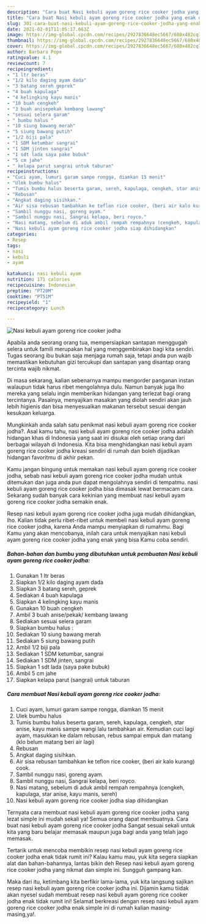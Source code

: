 ```yaml
---
description: "Cara buat Nasi kebuli ayam goreng rice cooker jodha yang enak dan Mudah Dibuat"
title: "Cara buat Nasi kebuli ayam goreng rice cooker jodha yang enak dan Mudah Dibuat"
slug: 301-cara-buat-nasi-kebuli-ayam-goreng-rice-cooker-jodha-yang-enak-dan-mudah-dibuat
date: 2021-02-01T11:05:17.663Z
image: https://img-global.cpcdn.com/recipes/2927836648ec5667/680x482cq70/nasi-kebuli-ayam-goreng-rice-cooker-jodha-foto-resep-utama.jpg
thumbnail: https://img-global.cpcdn.com/recipes/2927836648ec5667/680x482cq70/nasi-kebuli-ayam-goreng-rice-cooker-jodha-foto-resep-utama.jpg
cover: https://img-global.cpcdn.com/recipes/2927836648ec5667/680x482cq70/nasi-kebuli-ayam-goreng-rice-cooker-jodha-foto-resep-utama.jpg
author: Barbara Pope
ratingvalue: 4.1
reviewcount: 7
recipeingredient:
- "1 ltr beras"
- "1/2 kilo daging ayam dada"
- "3 batang sereh geprek"
- "4 buah kapulaga"
- "4 kelingking kayu manis"
- "10 buah cengkeh"
- "3 buah anisepekak kembang lawang"
- "sesuai selera garam"
- " bumbu halus "
- "10 siung bawang merah"
- "5 siung bawang putih"
- "1/2 biji pala"
- "1 SDM ketumbar sangrai"
- "1 SDM jinten sangrai"
- "1 sdt lada saya pake bubuk"
- "5 cm jahe"
- " kelapa parut sangrai untuk taburan"
recipeinstructions:
- "Cuci ayam, lumuri garam sampe rongga, diamkan 15 menit"
- "Ulek bumbu halus"
- "Tumis bumbu halus beserta garam, sereh, kapulaga, cengkeh, star anise, kayu manis sampe wangi lalu tambahkan air. Kemudian cuci lagi ayam, masukkan ke dalam rebusan, rebus sampai empuk dan matang (klo belum matang beri air lagi)"
- "Rebusan"
- "Angkat daging sisihkan."
- "Air sisa rebusan tambahkan ke teflon rice cooker, (beri air kalo kurang) cook."
- "Sambil nunggu nasi, goreng ayam."
- "Sambil nunggu nasi, Sangrai kelapa, beri royco."
- "Nasi matang, sebelum di aduk ambil rempah rempahnya (cengkeh, kapulaga, star anise, kayu manis, sereh)"
- "Nasi kebuli ayam goreng rice cooker jodha siap dihidangkan"
categories:
- Resep
tags:
- nasi
- kebuli
- ayam

katakunci: nasi kebuli ayam 
nutrition: 171 calories
recipecuisine: Indonesian
preptime: "PT20M"
cooktime: "PT51M"
recipeyield: "1"
recipecategory: Lunch

---
```



![Nasi kebuli ayam goreng rice cooker jodha](https://img-global.cpcdn.com/recipes/2927836648ec5667/680x482cq70/nasi-kebuli-ayam-goreng-rice-cooker-jodha-foto-resep-utama.jpg)

Apabila anda seorang orang tua, mempersiapkan santapan menggugah selera untuk famili merupakan hal yang menggembirakan bagi kita sendiri. Tugas seorang ibu bukan saja menjaga rumah saja, tetapi anda pun wajib memastikan kebutuhan gizi tercukupi dan santapan yang disantap orang tercinta wajib nikmat.

Di masa  sekarang, kalian sebenarnya mampu mengorder panganan instan walaupun tidak harus ribet mengolahnya dulu. Namun banyak juga lho mereka yang selalu ingin memberikan hidangan yang terlezat bagi orang tercintanya. Pasalnya, menyajikan masakan yang diolah sendiri akan jauh lebih higienis dan bisa menyesuaikan makanan tersebut sesuai dengan kesukaan keluarga. 



Mungkinkah anda salah satu penikmat nasi kebuli ayam goreng rice cooker jodha?. Asal kamu tahu, nasi kebuli ayam goreng rice cooker jodha adalah hidangan khas di Indonesia yang saat ini disukai oleh setiap orang dari berbagai wilayah di Indonesia. Kita bisa menghidangkan nasi kebuli ayam goreng rice cooker jodha kreasi sendiri di rumah dan boleh dijadikan hidangan favoritmu di akhir pekan.

Kamu jangan bingung untuk memakan nasi kebuli ayam goreng rice cooker jodha, sebab nasi kebuli ayam goreng rice cooker jodha mudah untuk ditemukan dan juga anda pun dapat mengolahnya sendiri di tempatmu. nasi kebuli ayam goreng rice cooker jodha bisa dimasak lewat bermacam cara. Sekarang sudah banyak cara kekinian yang membuat nasi kebuli ayam goreng rice cooker jodha semakin enak.

Resep nasi kebuli ayam goreng rice cooker jodha juga mudah dihidangkan, lho. Kalian tidak perlu ribet-ribet untuk membeli nasi kebuli ayam goreng rice cooker jodha, karena Anda mampu menyiapkan di rumahmu. Bagi Kamu yang akan mencobanya, inilah cara untuk menyajikan nasi kebuli ayam goreng rice cooker jodha yang enak yang bisa Kamu coba sendiri.

<!--inarticleads1-->

##### Bahan-bahan dan bumbu yang dibutuhkan untuk pembuatan Nasi kebuli ayam goreng rice cooker jodha:

1. Gunakan 1 ltr beras
1. Siapkan 1/2 kilo daging ayam dada
1. Siapkan 3 batang sereh, geprek
1. Sediakan 4 buah kapulaga
1. Siapkan 4 kelingking kayu manis
1. Gunakan 10 buah cengkeh
1. Ambil 3 buah anise/pekak/ kembang lawang
1. Sediakan sesuai selera garam
1. Siapkan  bumbu halus :
1. Sediakan 10 siung bawang merah
1. Sediakan 5 siung bawang putih
1. Ambil 1/2 biji pala
1. Sediakan 1 SDM ketumbar, sangrai
1. Sediakan 1 SDM jinten, sangrai
1. Siapkan 1 sdt lada (saya pake bubuk)
1. Ambil 5 cm jahe
1. Siapkan  kelapa parut (sangrai) untuk taburan




<!--inarticleads2-->

##### Cara membuat Nasi kebuli ayam goreng rice cooker jodha:

1. Cuci ayam, lumuri garam sampe rongga, diamkan 15 menit
1. Ulek bumbu halus
1. Tumis bumbu halus beserta garam, sereh, kapulaga, cengkeh, star anise, kayu manis sampe wangi lalu tambahkan air. Kemudian cuci lagi ayam, masukkan ke dalam rebusan, rebus sampai empuk dan matang (klo belum matang beri air lagi)
1. Rebusan
1. Angkat daging sisihkan.
1. Air sisa rebusan tambahkan ke teflon rice cooker, (beri air kalo kurang) cook.
1. Sambil nunggu nasi, goreng ayam.
1. Sambil nunggu nasi, Sangrai kelapa, beri royco.
1. Nasi matang, sebelum di aduk ambil rempah rempahnya (cengkeh, kapulaga, star anise, kayu manis, sereh)
1. Nasi kebuli ayam goreng rice cooker jodha siap dihidangkan




Ternyata cara membuat nasi kebuli ayam goreng rice cooker jodha yang lezat simple ini mudah sekali ya! Semua orang dapat membuatnya. Cara buat nasi kebuli ayam goreng rice cooker jodha Sangat sesuai sekali untuk kita yang baru belajar memasak maupun juga bagi anda yang telah jago memasak.

Tertarik untuk mencoba membikin resep nasi kebuli ayam goreng rice cooker jodha enak tidak rumit ini? Kalau kamu mau, yuk kita segera siapkan alat dan bahan-bahannya, lantas bikin deh Resep nasi kebuli ayam goreng rice cooker jodha yang nikmat dan simple ini. Sungguh gampang kan. 

Maka dari itu, ketimbang kita berfikir lama-lama, yuk kita langsung sajikan resep nasi kebuli ayam goreng rice cooker jodha ini. Dijamin kamu tiidak akan nyesel sudah membuat resep nasi kebuli ayam goreng rice cooker jodha enak tidak rumit ini! Selamat berkreasi dengan resep nasi kebuli ayam goreng rice cooker jodha enak simple ini di rumah kalian masing-masing,ya!.


